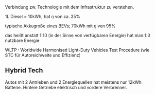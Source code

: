 Verbindung zw. Technologie mit dem Infrastruktur zu verstehen.

1L Diesel = 10kWh, hat $\eta$ von ca. 25%

typische Akkugroße eines BEVs; 70kWh mit $\eta$ von 95%

das heißt anstatt 1:10 (in der Sinne von verfügbaren Energie) hat man 1:3 nutzbare Energie

WLTP : Worldwide Harmonised Light-Duty Vehicles Test Procedure (wie STC für Autoreichweite und Effizienz)

## Hybrid Tech
Autos mit 2 Antrieben und 2 Energiequellen
hat meistens nur 12kWh Batterie. Hintere Getriebe elektrisch und vordere Verbrenner.
